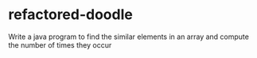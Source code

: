 # refactored-doodle
Write a java program to find the similar elements in an array and compute the number of times they occur
